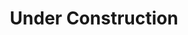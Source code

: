 ---
title: "Under Construction"
# collection: publications
# permalink: /publication/2021-peace-agreement-strength
# date: 2021-01-27
# venue: 'Political Science Research and Methods'
# paperurl: '/files/pdf/research/Agreement Strength.pdf'
# link: 'https://doi.org/10.1017/psrm.2019.23'
# code: 'https://doi.org/10.7910/DVN/VUY8UI'
# github: 'https://github.com/jayrobwilliams/Peace-Agreement-Strength'
# citation: 'Williams, Rob, Daniel J. Gustafson, Stephen E. Gent, and Mark J.C. Crescenzi. 2021. &quot;A Latent Variable Approach to Measuring and Explaining Peace Agreement Strength.&quot; <i>Political Science Research and Methods</i> 9(1): 89-105. doi:10.1017/psrm.2019.23'
---